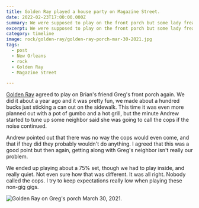 ```yaml
---
title: Golden Ray played a house party on Magazine Street.
date: 2022-02-23T17:00:00.000Z
summary: We were supposed to play on the front porch but some lady freaked out.
excerpt: We were supposed to play on the front porch but some lady freaked out.
category: timeline
image: rock/golden-ray/golden-ray-porch-mar-30-2021.jpg
tags:
  - post 
  - New Orleans
  - rock
  - Golden Ray
  - Magazine Street

---
```


[Golden Ray](https://goldenray.band) agreed to play on Brian's friend Greg's front porch again. We did it about a year ago and it was pretty fun, we made about a hundred bucks just sticking a can out on the sidewalk. This time it was even more planned out with a pot of gumbo and a hot grill, but the minute Andrew started to tune up some neighbor said she was going to call the cops if the noise continued. 

Andrew pointed out that there was no way the cops would even come, and that if they did they probably wouldn't do anything. I agreed that this was a good point but then again, getting along with Greg's neighbor isn't really our problem.

We ended up playing about a 75% set, though we had to play inside, and really quiet. Not even sure how that was different. It was all right. Nobody called the cops. I try to keep expectations really low when playing these non-gig gigs.

![Golden Ray on Greg's porch March 30, 2021.](/static/img/rock/golden-ray/golden-ray-porch-mar-30-2021.jpg)
